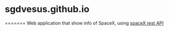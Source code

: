 # sgdvesus.github.io
=======
Web application that show info of SpaceX, using [spaceX rest API](https://github.com/r-spacex/SpaceX-API)
